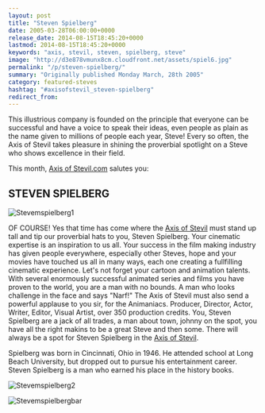 ```yaml
---
layout: post
title: "Steven Spielberg"
date: 2005-03-28T06:00:00+0000
release_date: 2014-08-15T18:45:20+0000
lastmod: 2014-08-15T18:45:20+0000
keywords: "axis, stevil, steven, spielberg, steve"
image: "http://d3e878vmunx8cm.cloudfront.net/assets/spiel6.jpg"
permalink: "/p/steven-spielberg/"
summary: "Originally published Monday March, 28th 2005"
category: featured-steves
hashtag: "#axisofstevil_steven-spielberg"
redirect_from:
---
```


[id_1]: http://d3e878vmunx8cm.cloudfront.net/assets/spiel6.jpg "Stevenspielberg1"[id_2]: http://d3e878vmunx8cm.cloudfront.net/assets/spiel7.gif "Stevenspielberg2"[id_3]: http://d3e878vmunx8cm.cloudfront.net/assets/spiel.gif "Stevespielbergbar"
 
This illustrious company is founded on the principle that everyone can be successful and have a voice to speak their ideas, even people as plain as the name given to millions of people each year, Steve! Every so often, the Axis of Stevil takes pleasure in shining the proverbial spotlight on a Steve who shows excellence in their field.

This month, [Axis of Stevil.com](/ "Axis of Stevil.com") salutes you:

## STEVEN SPIELBERG ##

![Stevemspielberg1][id_1]

OF COURSE! Yes that time has come where the [Axis of Stevil](/ "Axis of Stevil") must stand up tall and tip our proverbial hats to you, Steven Spielberg. Your cinematic expertise is an inspiration to us all. Your success in the film making industry has given people everywhere, especially other Steves, hope and your movies have touched us all in many ways, each one creating a fullfilling cinematic experience. Let's not forget your cartoon and animation talents. With several enormously successful animated series and films you have proven to the world, you are a man with no bounds. A man who looks challenge in the face and says "Narf!" The Axis of Stevil must also send a powerful applause to you sir, for the Animaniacs. Producer, Director, Actor, Writer, Editor, Visual Artist, over 350 production credits. You, Steven Spielberg are a jack of all trades, a man about town, johnny on the spot, you have all the right makins to be a great Steve and then some. There will always be a spot for Steven Spielberg in the [Axis of Stevil](/ "Axis of Stevil").

Spielberg was born in Cincinnati, Ohio in 1946. He attended school at Long Beach University, but dropped out to pursue his entertainment career. Steven Spielberg is a man who earned his place in the history books.

![Stevemspielberg2][id_2]

![Stevemspielbergbar][id_3]
